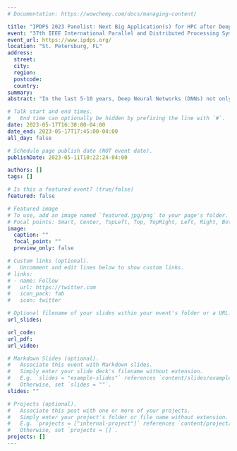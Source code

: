 ```yaml
---
# Documentation: https://wowchemy.com/docs/managing-content/

title: "IPDPS 2023 Panelist: Next Big Application(s) for HPC after Deep Learning"
event: "37th IEEE International Parallel and Distributed Processing Symposium (IPDPS)"
event_url: https://www.ipdps.org/
location: "St. Petersburg, FL"
address:
  street:
  city:
  region:
  postcode:
  country:
summary:
abstract: "In the last 5-10 years, Deep Neural Networks (DNNs) not only emerged as a new target class of applications for HPC researchers, but papers focusing on these workloads have started dominating HPC conferences. Rapidly increasing size of state-of-the-art DNN models has continued this strong interest, with efforts being made in each of the areas of architectures, programming systems, algorithms, and tuning of applications. Year 2023 may be a good time for the community to ask:  “What will be the next big application class or classes  that will excite and drive HPC researchers in the near future.’’ Trends in life sciences, materials, climate, secure computing, and/or others may provide certain clues in answering this question.  This panel will examine this open-ended question with a set of leading researchers and with active audience participation."

# Talk start and end times.
#   End time can optionally be hidden by prefixing the line with `#`.
date: 2023-05-17T16:30:00-04:00
date_end: 2023-05-17T17:45:00-04:00
all_day: false

# Schedule page publish date (NOT event date).
publishDate: 2023-05-11T10:22:24-04:00

authors: []
tags: []

# Is this a featured event? (true/false)
featured: false

# Featured image
# To use, add an image named `featured.jpg/png` to your page's folder. 
# Focal points: Smart, Center, TopLeft, Top, TopRight, Left, Right, BottomLeft, Bottom, BottomRight.
image:
  caption: ""
  focal_point: ""
  preview_only: false

# Custom links (optional).
#   Uncomment and edit lines below to show custom links.
# links:
# - name: Follow
#   url: https://twitter.com
#   icon_pack: fab
#   icon: twitter

# Optional filename of your slides within your event's folder or a URL.
url_slides:

url_code:
url_pdf:
url_video:

# Markdown Slides (optional).
#   Associate this event with Markdown slides.
#   Simply enter your slide deck's filename without extension.
#   E.g. `slides = "example-slides"` references `content/slides/example-slides.md`.
#   Otherwise, set `slides = ""`.
slides: ""

# Projects (optional).
#   Associate this post with one or more of your projects.
#   Simply enter your project's folder or file name without extension.
#   E.g. `projects = ["internal-project"]` references `content/project/deep-learning/index.md`.
#   Otherwise, set `projects = []`.
projects: []
---
```

